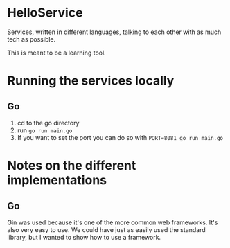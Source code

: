 # HelloService
Services, written in different languages, talking to each other with as much tech as possible. 

This is meant to be a learning tool.

# Running the services locally

## Go

1. cd to the go directory
2. run `go run main.go`
3. If you want to set the port you can do so with `PORT=8081 go run main.go`

# Notes on the different implementations

## Go

Gin was used because it's one of the more common web frameworks. It's also very easy to use. We could have just as 
easily used the standard library, but I wanted to show how to use a framework.

